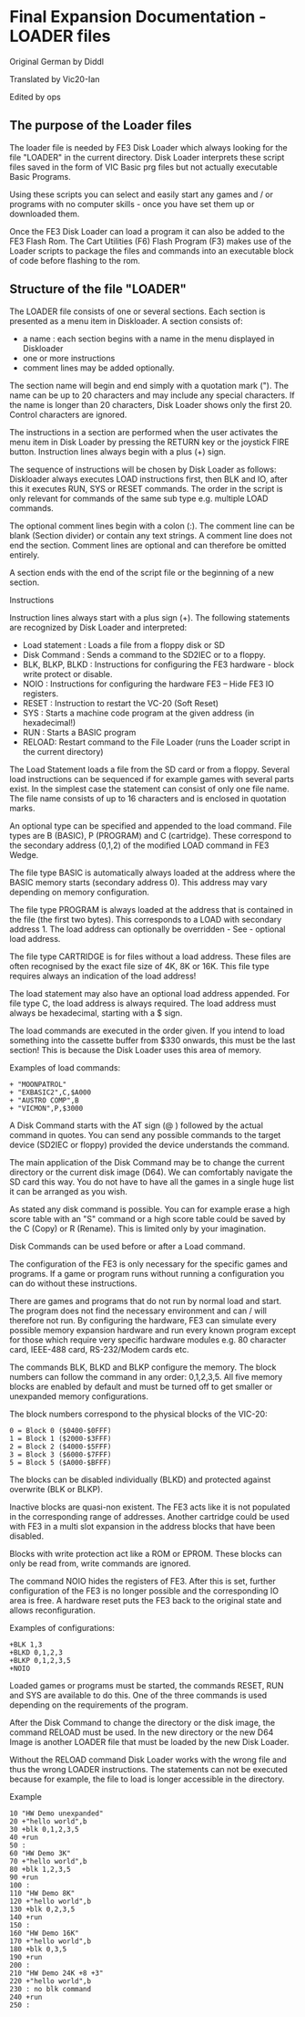 # Final Expansion Documentation - LOADER files

Original German by Diddl

Translated by Vic20-Ian

Edited by ops



## The purpose of the Loader files

The loader file is needed by FE3 Disk Loader which always looking for the file
"LOADER" in the current directory. Disk Loader interprets these script files
saved in the form of VIC Basic prg files but not actually executable Basic
Programs.

Using these scripts you can select and easily start any games and / or programs
with no computer skills - once you have set them up or downloaded them.

Once the FE3 Disk Loader can load a program it can also be added to the FE3
Flash Rom. The Cart Utilities (F6) Flash Program (F3) makes use of the Loader
scripts to package the files and commands into an executable block of code
before flashing to the rom.

## Structure of the file "LOADER"

The LOADER file consists of one or several sections. Each section is presented
as a menu item in Diskloader. A section consists of:

- a name : each section begins with a name in the menu displayed in Diskloader
- one or more instructions
- comment lines may be added optionally.

The section name will begin and end simply with a quotation mark ("). The name
can be up to 20 characters and may include any special characters. If the name
is longer than 20 characters, Disk Loader shows only the first 20. Control
characters are ignored.

The instructions in a section are performed when the user activates the menu
item in Disk Loader by pressing the RETURN key or the joystick FIRE button.
Instruction lines always begin with a plus (+) sign.

The sequence of instructions will be chosen by Disk Loader as follows:
Diskloader always executes LOAD instructions first, then BLK and IO, after
this it executes RUN, SYS or RESET commands. The order in the script is only
relevant for commands of the same sub type e.g. multiple LOAD commands.

The optional comment lines begin with a colon (:). The comment line can be
blank (Section divider) or contain any text strings. A comment line does not
end the section. Comment lines are optional and can therefore be omitted
entirely.

A section ends with the end of the script file or the beginning of a new
section.

Instructions

Instruction lines always start with a plus sign (+). The following statements
are recognized by Disk Loader and interpreted:

- Load statement : Loads a file from a floppy disk or SD
- Disk Command : Sends a command to the SD2IEC or to a floppy.
- BLK, BLKP, BLKD : Instructions for configuring the FE3 hardware - block
write protect or disable.
- NOIO : Instructions for configuring the hardware FE3 – Hide FE3 IO registers.
- RESET : Instruction to restart the VC-20 (Soft Reset)
- SYS : Starts a machine code program at the given address (in hexadecimal!)
- RUN : Starts a BASIC program
- RELOAD: Restart command to the File Loader (runs the Loader script in the
current directory)

The Load Statement loads a file from the SD card or from a floppy. Several
load instructions can be sequenced if for example games with several parts
exist. In the simplest case the statement can consist of only one file name.
The file name consists of up to 16 characters and is enclosed in quotation
marks.

An optional type can be specified and appended to the load command. File types
are B (BASIC), P (PROGRAM) and C (cartridge). These correspond to the secondary
address (0,1,2) of the modified LOAD command in FE3 Wedge.

The file type BASIC is automatically always loaded at the address where the
BASIC memory starts (secondary address 0). This address may vary depending on
memory configuration.

The file type PROGRAM is always loaded at the address that is contained in the
file (the first two bytes). This corresponds to a LOAD with secondary
address 1. The load address can optionally be overridden - See - optional load
address.

The file type CARTRIDGE is for files without a load address. These files are
often recognised by the exact file size of 4K, 8K or 16K. This file type
requires always an indication of the load address!

The load statement may also have an optional load address appended. For file
type C, the load address is always required. The load address must always be
hexadecimal, starting with a $ sign.

The load commands are executed in the order given. If you intend to load
something into the cassette buffer from $330 onwards, this must be the last
section! This is because the Disk Loader uses this area of memory.

Examples of load commands:
```
+ "MOONPATROL"
+ "EXBASIC2",C,$A000
+ "AUSTRO COMP",B
+ "VICMON",P,$3000
```

A Disk Command starts with the AT sign (@ ) followed by the actual command in
quotes. You can send any possible commands to the target device (SD2IEC or
floppy) provided the device understands the command.

The main application of the Disk Command may be to change the current directory
or the current disk image (D64). We can comfortably navigate the SD card this
way. You do not have to have all the games in a single huge list it can be
arranged as you wish.

As stated any disk command is possible. You can for example erase a high score
table with an "S" command or a high score table could be saved by the C (Copy)
or R (Rename). This is limited only by your imagination.

Disk Commands can be used before or after a Load command.

The configuration of the FE3 is only necessary for the specific games and
programs. If a game or program runs without running a configuration you can do
without these instructions.

There are games and programs that do not run by normal load and start. The
program does not find the necessary environment and can / will therefore not
run. By configuring the hardware, FE3 can simulate every possible memory
expansion hardware and run every known program except for those which require
very specific hardware modules e.g. 80 character card, IEEE-488 card,
RS-232/Modem cards etc.

The commands BLK, BLKD and BLKP configure the memory. The block numbers can
follow the command in any order: 0,1,2,3,5. All five memory blocks are enabled
by default and must be turned off to get smaller or unexpanded memory
configurations.

The block numbers correspond to the physical blocks of the VIC-20:
```
0 = Block 0 ($0400-$0FFF)
1 = Block 1 ($2000-$3FFF)
2 = Block 2 ($4000-$5FFF)
3 = Block 3 ($6000-$7FFF)
5 = Block 5 ($A000-$BFFF)
```

The blocks can be disabled individually (BLKD) and protected against
overwrite (BLK or BLKP).

Inactive blocks are quasi-non existent. The FE3 acts like it is not populated
in the corresponding range of addresses. Another cartridge could be used with
FE3 in a multi slot expansion in the address blocks that have been disabled.

Blocks with write protection act like a ROM or EPROM. These blocks can only be
read from, write commands are ignored.

The command NOIO hides the registers of FE3. After this is set, further
configuration of the FE3 is no longer possible and the corresponding IO area is
free. A hardware reset puts the FE3 back to the original state and allows
reconfiguration.

Examples of configurations:
```
+BLK 1,3
+BLKD 0,1,2,3
+BLKP 0,1,2,3,5
+NOIO
```

Loaded games or programs must be started, the commands RESET, RUN and SYS are
available to do this. One of the three commands is used depending on the
requirements of the program.

After the Disk Command to change the directory or the disk image, the command
RELOAD must be used. In the new directory or the new D64 Image is another
LOADER file that must be loaded by the new Disk Loader.

Without the RELOAD command Disk Loader works with the wrong file and thus the
wrong LOADER instructions. The statements can not be executed because for
example, the file to load is longer accessible in the directory.

Example
```
10 "HW Demo unexpanded"
20 +"hello world",b
30 +blk 0,1,2,3,5
40 +run
50 :
60 "HW Demo 3K"
70 +"hello world",b
80 +blk 1,2,3,5
90 +run
100 :
110 "HW Demo 8K"
120 +"hello world",b
130 +blk 0,2,3,5
140 +run
150 :
160 "HW Demo 16K"
170 +"hello world",b
180 +blk 0,3,5
190 +run
200 :
210 "HW Demo 24K +8 +3"
220 +"hello world",b
230 : no blk command
240 +run
250 :
```
